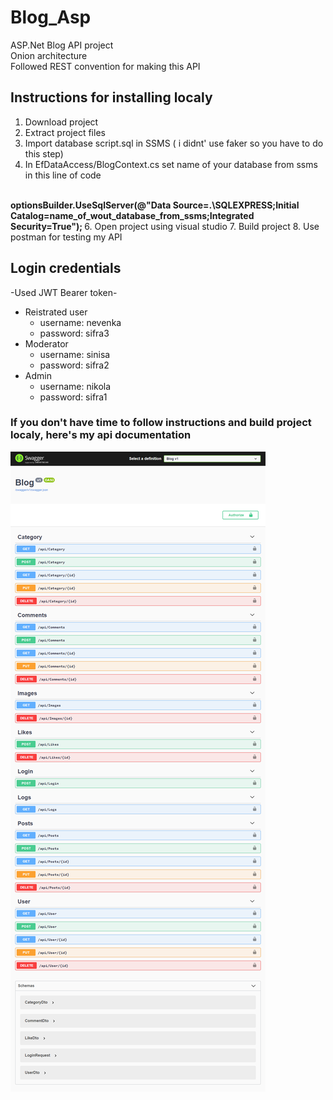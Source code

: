# Blog_Asp
ASP.Net Blog API project
<br/>
Onion architecture
<br/>
Followed REST convention for making this API
<br/>
## Instructions for installing localy
1. Download project
2. Extract project files
3. Import database script.sql in SSMS ( i didnt' use faker so you have to do this step)
4. In EfDataAccess/BlogContext.cs set name of your database from ssms in this line of code 
<br/>
<b>optionsBuilder.UseSqlServer(@"Data Source=.\SQLEXPRESS;Initial Catalog=name_of_wout_database_from_ssms;Integrated Security=True"); </b>
6. Open project using visual studio
7. Build project
8. Use postman for testing my API

## Login credentials
-Used JWT Bearer token-
<br/>
* Reistrated user
  * username: nevenka
  * password: sifra3
* Moderator
  * username: sinisa
  * password: sifra2
* Admin
  * username: nikola
  * password: sifra1
### If you don't have time to follow instructions and build project localy, here's my api documentation
![Swagger](https://github.com/NJevric/Blog_Asp/blob/main/screencapture-localhost-5001-swagger-index-html-2021-10-21-20_01_40.png)
